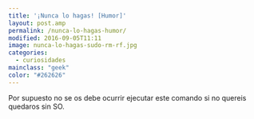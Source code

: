 ```yaml
---
title: '¡Nunca lo hagas! [Humor]'
layout: post.amp
permalink: /nunca-lo-hagas-humor/
modified: 2016-09-05T11:11
image: nunca-lo-hagas-sudo-rm-rf.jpg
categories:
  - curiosidades
mainclass: "geek"
color: "#262626"
---
```


<figure>
	<amp-img on="tap:lightbox1" role="button" tabindex="0" layout="responsive"  height="318" width="350" src="/assets/img/nunca-lo-hagas-sudo-rm-rf.jpg"></amp-img>
</figure>

Por supuesto no se os debe ocurrir ejecutar este comando si no quereis quedaros sin SO.

<!--more-->
